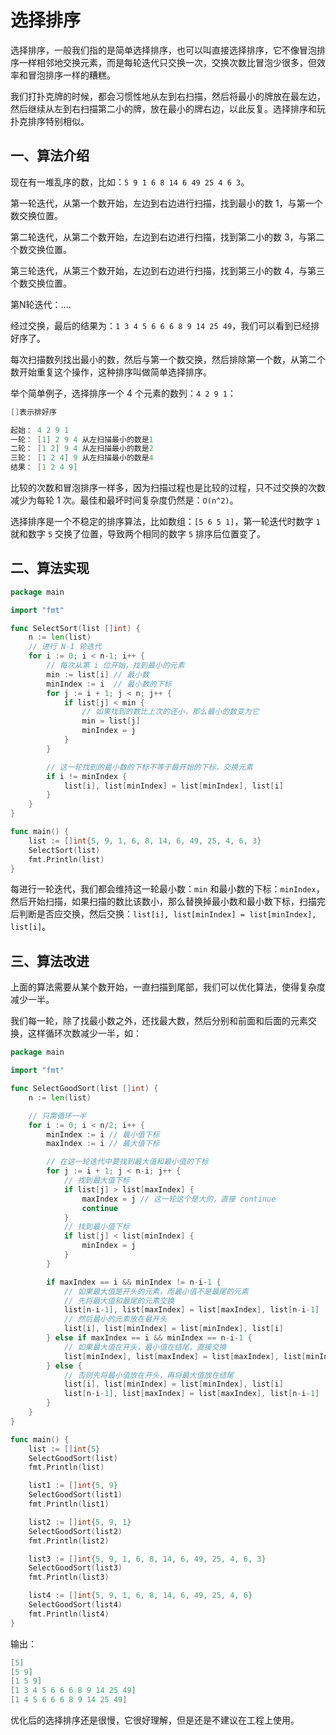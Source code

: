 # 选择排序

选择排序，一般我们指的是简单选择排序，也可以叫直接选择排序，它不像冒泡排序一样相邻地交换元素，而是每轮迭代只交换一次，交换次数比冒泡少很多，但效率和冒泡排序一样的糟糕。

我们打扑克牌的时候，都会习惯性地从左到右扫描，然后将最小的牌放在最左边，然后继续从左到右扫描第二小的牌，放在最小的牌右边，以此反复。选择排序和玩扑克排序特别相似。

## 一、算法介绍

现在有一堆乱序的数，比如：`5 9 1 6 8 14 6 49 25 4 6 3`。

第一轮迭代，从第一个数开始，左边到右边进行扫描，找到最小的数 1，与第一个数交换位置。

第二轮迭代，从第二个数开始，左边到右边进行扫描，找到第二小的数 3，与第二个数交换位置。

第三轮迭代，从第三个数开始，左边到右边进行扫描，找到第三小的数 4，与第三个数交换位置。

第N轮迭代：....

经过交换，最后的结果为：`1 3 4 5 6 6 6 8 9 14 25 49`，我们可以看到已经排好序了。

每次扫描数列找出最小的数，然后与第一个数交换，然后排除第一个数，从第二个数开始重复这个操作，这种排序叫做简单选择排序。

举个简单例子，选择排序一个 4 个元素的数列：`4 2 9 1`：

```go
[]表示排好序

起始： 4 2 9 1
一轮： [1] 2 9 4 从左扫描最小的数是1
二轮： [1 2] 9 4 从左扫描最小的数是2
三轮： [1 2 4] 9 从左扫描最小的数是4
结果： [1 2 4 9]
```

比较的次数和冒泡排序一样多，因为扫描过程也是比较的过程，只不过交换的次数减少为每轮 1 次。最佳和最坏时间复杂度仍然是：`O(n^2)`。

选择排序是一个不稳定的排序算法，比如数组：`[5 6 5 1]`，第一轮迭代时数字 `1` 就和数字 `5` 交换了位置，导致两个相同的数字 `5` 排序后位置变了。

## 二、算法实现

```go
package main

import "fmt"

func SelectSort(list []int) {
	n := len(list)
	// 进行 N-1 轮迭代
	for i := 0; i < n-1; i++ {
		// 每次从第 i 位开始，找到最小的元素
		min := list[i] // 最小数
		minIndex := i  // 最小数的下标
		for j := i + 1; j < n; j++ {
			if list[j] < min {
				// 如果找到的数比上次的还小，那么最小的数变为它
				min = list[j]
				minIndex = j
			}
		}

		// 这一轮找到的最小数的下标不等于最开始的下标，交换元素
		if i != minIndex {
			list[i], list[minIndex] = list[minIndex], list[i]
		}
	}
}

func main() {
	list := []int{5, 9, 1, 6, 8, 14, 6, 49, 25, 4, 6, 3}
	SelectSort(list)
	fmt.Println(list)
}
```

每进行一轮迭代，我们都会维持这一轮最小数：`min` 和最小数的下标：`minIndex`，然后开始扫描，如果扫描的数比该数小，那么替换掉最小数和最小数下标，扫描完后判断是否应交换，然后交换：`list[i], list[minIndex] = list[minIndex], list[i]`。

## 三、算法改进

上面的算法需要从某个数开始，一直扫描到尾部，我们可以优化算法，使得复杂度减少一半。

我们每一轮，除了找最小数之外，还找最大数，然后分别和前面和后面的元素交换，这样循环次数减少一半，如：


```go
package main

import "fmt"

func SelectGoodSort(list []int) {
	n := len(list)

	// 只需循环一半
	for i := 0; i < n/2; i++ {
		minIndex := i // 最小值下标
		maxIndex := i // 最大值下标

		// 在这一轮迭代中要找到最大值和最小值的下标
		for j := i + 1; j < n-i; j++ {
			// 找到最大值下标
			if list[j] > list[maxIndex] {
				maxIndex = j // 这一轮这个是大的，直接 continue
				continue
			}
			// 找到最小值下标
			if list[j] < list[minIndex] {
				minIndex = j
			}
		}

		if maxIndex == i && minIndex != n-i-1 {
			// 如果最大值是开头的元素，而最小值不是最尾的元素
			// 先将最大值和最尾的元素交换
			list[n-i-1], list[maxIndex] = list[maxIndex], list[n-i-1]
			// 然后最小的元素放在最开头
			list[i], list[minIndex] = list[minIndex], list[i]
		} else if maxIndex == i && minIndex == n-i-1 {
			// 如果最大值在开头，最小值在结尾，直接交换
			list[minIndex], list[maxIndex] = list[maxIndex], list[minIndex]
		} else {
			// 否则先将最小值放在开头，再将最大值放在结尾
			list[i], list[minIndex] = list[minIndex], list[i]
			list[n-i-1], list[maxIndex] = list[maxIndex], list[n-i-1]
		}
	}
}

func main() {
	list := []int{5}
	SelectGoodSort(list)
	fmt.Println(list)

	list1 := []int{5, 9}
	SelectGoodSort(list1)
	fmt.Println(list1)

	list2 := []int{5, 9, 1}
	SelectGoodSort(list2)
	fmt.Println(list2)

	list3 := []int{5, 9, 1, 6, 8, 14, 6, 49, 25, 4, 6, 3}
	SelectGoodSort(list3)
	fmt.Println(list3)

	list4 := []int{5, 9, 1, 6, 8, 14, 6, 49, 25, 4, 6}
	SelectGoodSort(list4)
	fmt.Println(list4)
}
```

输出：

```go
[5]
[5 9]
[1 5 9]
[1 3 4 5 6 6 6 8 9 14 25 49]
[1 4 5 6 6 6 8 9 14 25 49]
```

优化后的选择排序还是很慢，它很好理解，但是还是不建议在工程上使用。